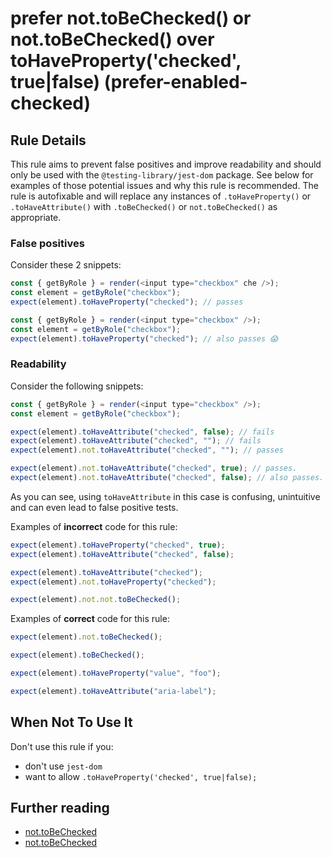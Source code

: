 # prefer not.toBeChecked() or not.toBeChecked() over toHaveProperty('checked', true|false) (prefer-enabled-checked)

## Rule Details

This rule aims to prevent false positives and improve readability and should only be used with the `@testing-library/jest-dom` package. See below for examples of those potential issues and why this rule is recommended. The rule is autofixable and will replace any instances of `.toHaveProperty()` or `.toHaveAttribute()` with `.toBeChecked()` or `not.toBeChecked()` as appropriate.

### False positives

Consider these 2 snippets:

```js
const { getByRole } = render(<input type="checkbox" che />);
const element = getByRole("checkbox");
expect(element).toHaveProperty("checked"); // passes

const { getByRole } = render(<input type="checkbox" />);
const element = getByRole("checkbox");
expect(element).toHaveProperty("checked"); // also passes 😱
```

### Readability

Consider the following snippets:

```js
const { getByRole } = render(<input type="checkbox" />);
const element = getByRole("checkbox");

expect(element).toHaveAttribute("checked", false); // fails
expect(element).toHaveAttribute("checked", ""); // fails
expect(element).not.toHaveAttribute("checked", ""); // passes

expect(element).not.toHaveAttribute("checked", true); // passes.
expect(element).not.toHaveAttribute("checked", false); // also passes.
```

As you can see, using `toHaveAttribute` in this case is confusing, unintuitive and can even lead to false positive tests.

Examples of **incorrect** code for this rule:

```js
expect(element).toHaveProperty("checked", true);
expect(element).toHaveAttribute("checked", false);

expect(element).toHaveAttribute("checked");
expect(element).not.toHaveProperty("checked");

expect(element).not.not.toBeChecked();
```

Examples of **correct** code for this rule:

```js
expect(element).not.toBeChecked();

expect(element).toBeChecked();

expect(element).toHaveProperty("value", "foo");

expect(element).toHaveAttribute("aria-label");
```

## When Not To Use It

Don't use this rule if you:

- don't use `jest-dom`
- want to allow `.toHaveProperty('checked', true|false);`

## Further reading

- [not.toBeChecked](https://github.com/testing-library/jest-dom#not.toBeChecked)
- [not.toBeChecked](https://github.com/testing-library/jest-dom#not.toBeChecked)
